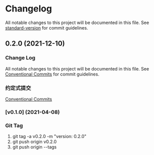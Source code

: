 # Changelog

All notable changes to this project will be documented in this file. See [standard-version](https://github.com/conventional-changelog/standard-version) for commit guidelines.

## 0.2.0 (2021-12-10)

### Change Log

All notable changes to this project will be documented in this file.
See [Conventional Commits](https://conventionalcommits.org) for commit guidelines.

### 约定式提交

[Conventional Commits](https://www.conventionalcommits.org/zh-hans/v1.0.0/)

### [v0.1.0] (2021-04-08)

### Git Tag

1. git tag -a v0.2.0 -m "version: 0.2.0"
2. git push origin v0.2.0
3. git push origin --tags
